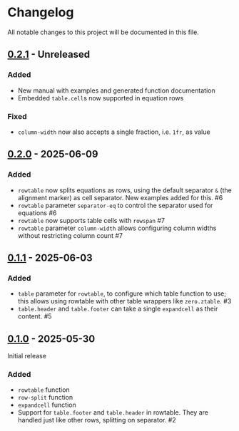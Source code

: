 # Changelog

All notable changes to this project will be documented in this file.

## [0.2.1] - Unreleased

### Added

- New manual with examples and generated function documentation
- Embedded `table.cell`s now supported in equation rows

### Fixed

- `column-width` now also accepts a single fraction, i.e. `1fr`, as value

## [0.2.0] - 2025-06-09

### Added

- `rowtable` now splits equations as rows, using the default separator `&` (the alignment marker) as cell separator. New examples added for this. #6
- `rowtable` parameter `separator-eq` to control the separator used for equations #6
- `rowtable` now supports table cells with `rowspan` #7
- `rowtable` parameter `column-width` allows configuring column widths without restricting column count #7

## [0.1.1] - 2025-06-03

### Added

- `table` parameter for `rowtable`, to configure which table function to use;
  this allows using rowtable with other table wrappers like `zero.ztable`. #3
- `table.header` and `table.footer` can take a single `expandcell` as their
  content. #5


## [0.1.0] - 2025-05-30

Initial release

### Added

- `rowtable` function
- `row-split` function
- `expandcell` function
- Support for `table.footer` and `table.header` in rowtable.
  They are handled just like other rows, splitting on separator. #2


<!-- versions are final when published on typst universe -->
[Unreleased]: https://github.com/typst-community/rowmantic/compare/v0.1.0...HEAD
[0.2.1]: https://github.com/typst-community/rowmantic/releases/tag/v0.2.1
[0.2.0]: https://github.com/typst-community/rowmantic/releases/tag/v0.2.0
[0.1.1]: https://github.com/typst-community/rowmantic/releases/tag/v0.1.1
[0.1.0]: https://github.com/typst-community/rowmantic/releases/tag/v0.1.0
